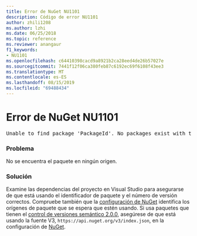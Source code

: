 ```yaml
---
title: Error de NuGet NU1101
description: Código de error NU1101
author: zhili1208
ms.author: lzhi
ms.date: 06/25/2018
ms.topic: reference
ms.reviewer: anangaur
f1_keywords:
- NU1101
ms.openlocfilehash: c64410398cacd9a8921b2ca28eed4de26b57027e
ms.sourcegitcommit: 7441f12f06ca380feb87c6192ec69f6108f43ee3
ms.translationtype: MT
ms.contentlocale: es-ES
ms.lasthandoff: 08/15/2019
ms.locfileid: "69488434"
---
```

# <a name="nuget-error-nu1101"></a>Error de NuGet NU1101

<pre>Unable to find package 'PackageId'. No packages exist with this id in source(s): 'sourceA', 'sourceB', 'sourceC'</pre>

### <a name="issue"></a>Problema
No se encuentra el paquete en ningún origen.

### <a name="solution"></a>Solución
Examine las dependencias del proyecto en Visual Studio para asegurarse de que está usando el identificador de paquete y el número de versión correctos. Compruebe también que la [configuración de NuGet](../../consume-packages/Configuring-NuGet-Behavior.md) identifica los orígenes de paquete que se espera que estén usando. Si usa paquetes que tienen el [control de versiones semántico 2.0.0](../../concepts/package-versioning.md#semantic-versioning-200), asegúrese de que está usando la fuente V3, `https://api.nuget.org/v3/index.json`, en la configuración de [NuGet](../../consume-packages/Configuring-NuGet-Behavior.md).
